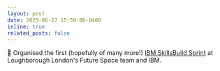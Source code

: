 ```yaml
---
layout: post
date: 2025-06-27 15:59:00-0400
inline: true
related_posts: false
---
```


💫 Organised the first (hopefully of many more!) [IBM SkillsBuild Sprint](https://www.linkedin.com/posts/courtneynreed_had-an-excellent-time-at-the-end-of-last-activity-7345774907307245570-cu-X?utm_source=share&utm_medium=member_desktop&rcm=ACoAABz1zkwB28XaETAK0cTo3EsBHiSw1Dkyrbg) at Loughborough London's Future Space team and IBM.